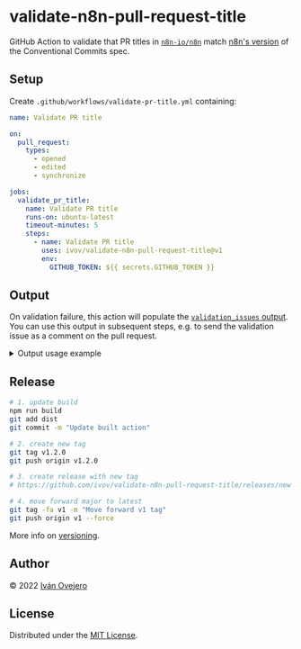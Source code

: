 # validate-n8n-pull-request-title

GitHub Action to validate that PR titles in [`n8n-io/n8n`](https://github.com/n8n-io/n8n) match [n8n's version](https://www.notion.so/n8n/Release-Process-fce65faea3d5403a85210f7e7a60d0f8) of the Conventional Commits spec.

## Setup

Create `.github/workflows/validate-pr-title.yml` containing:

```yml
name: Validate PR title

on:
  pull_request:
    types:
      - opened
      - edited
      - synchronize

jobs:
  validate_pr_title:
    name: Validate PR title
    runs-on: ubuntu-latest
    timeout-minutes: 5
    steps:
      - name: Validate PR title
        uses: ivov/validate-n8n-pull-request-title@v1
        env:
          GITHUB_TOKEN: ${{ secrets.GITHUB_TOKEN }}
```

## Output

On validation failure, this action will populate the [`validation_issues` output](https://docs.github.com/en/actions/using-jobs/defining-outputs-for-jobs). You can use this output in subsequent steps, e.g. to send the validation issue as a comment on the pull request.

<details>
<summary>Output usage example</summary>

````yml
name: Validate PR title

on:
  pull_request:
    types:
      - opened
      - edited
      - synchronize

jobs:
  main:
    name: Validate PR title and notify
    runs-on: ubuntu-latest
    steps:
      - name: Validate PR title
        uses: ivov/validate-n8n-pull-request-title@v1
        id: validate_pr_title
        env:
          GITHUB_TOKEN: ${{ secrets.GITHUB_TOKEN }}

      - name: Post validation issue as comment
        uses: marocchino/sticky-pull-request-comment@v2
        if: always() # ensure workflow continues executing despite validation errors
        with:
          header: pr_title_failed_validation # for later deletion
          message: |
            Thank you for your contribution!

            PR titles in this repo follow our version of the Conventional Commits spec.
            This allows us to automatically generate the changelog for the next release.
            Therefore, we ask you to adjust your PR title to solve the issue(s) below:

            ```
            ${{ steps.validate_pr_title.outputs.validation_issues }}
            ```

      - name: Remove validation issue comment once resolved
        if: ${{ steps.validate_pr_title.outputs.validation_issues == null }}
        uses: marocchino/sticky-pull-request-comment@v2
        with:
          header: pr_title_failed_validation
          delete: true
````

</details>

## Release

```sh
# 1. update build
npm run build
git add dist
git commit -m "Update built action"

# 2. create new tag
git tag v1.2.0
git push origin v1.2.0

# 3. create release with new tag
# https://github.com/ivov/validate-n8n-pull-request-title/releases/new

# 4. move forward major to latest
git tag -fa v1 -m "Move forward v1 tag"
git push origin v1 --force
```

More info on [versioning](https://github.com/actions/toolkit/blob/main/docs/action-versioning.md).

## Author

© 2022 [Iván Ovejero](https://github.com/ivov)

## License

Distributed under the [MIT License](LICENSE.md).
